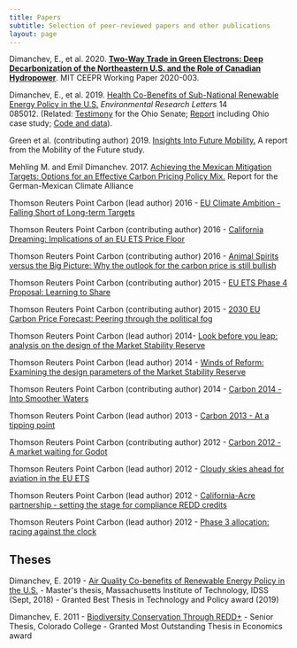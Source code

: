 ```yaml
---
title: Papers
subtitle: Selection of peer-reviewed papers and other publications
layout: page
---
```


Dimanchev, E., et al. 2020. **[Two-Way Trade in Green Electrons: Deep Decarbonization of the Northeastern U.S. and the Role of Canadian Hydropower](http://ceepr.mit.edu/publications/working-papers/719)**. MIT CEEPR Working Paper 2020-003.

Dimanchev, E., et al. 2019. [Health Co-Benefits of Sub-National Renewable Energy Policy in the U.S.](https://iopscience.iop.org/article/10.1088/1748-9326/ab31d9) *Environmental Research Letters* 14 085012. (Related: [Testimony](http://search-prod.lis.state.oh.us/cm_pub_api/api/unwrap/chamber/133rd_ga/ready_for_publication/committee_docs/cmte_s_energy_pu_1/testimony/cmte_s_energy_pu_1_2019-06-19-0800_742/testimonyemildimanchevmit.pdf) for the Ohio Senate; [Report](https://globalchange.mit.edu/publication/17278) including Ohio case study; [Code and data](https://doi.org/10.5281/zenodo.3605637)).

Green et al. (contributing author) 2019. [Insights Into Future Mobility.](http://energy.mit.edu/research/mobilityofthefuture/) A report from the Mobility of the Future study.

Mehling M. and Emil Dimanchev. 2017. [Achieving the Mexican Mitigation Targets: Options for an Effective Carbon Pricing Policy Mix.](https://www.giz.de/en/downloads/giz2019-EN-Achieving-Mexican-Mitigation-Targets.pdf) Report for the German-Mexican Climate Alliance

Thomson Reuters Point Carbon (lead author) 2016 - [EU Climate Ambition - Falling Short of Long-term Targets](https://www.dropbox.com/s/myukagu9e6m1u6a/EU%20Climate%20Ambition%20-%20Falling%20Short%20of%20Long-term%20Targets.pdf?dl=0) 

Thomson Reuters Point Carbon (contributing author) 2016 - [California Dreaming: Implications of an EU ETS Price Floor](https://www.dropbox.com/s/y78glqnwphhofl1/California%20Dreaming%20-%20Implications%20of%20an%20EU%20ETS%20price%20floor.pdf?dl=0)

Thomson Reuters Point Carbon (contributing author) 2016 - [Animal Spirits versus the Big Picture: Why the outlook for the carbon price is still bullish](https://emildimantchev.files.wordpress.com/2017/05/animal-spirits-versus-the-big-picture-eu-carbon-price-outlook.pdf)

Thomson Reuters Point Carbon (contributing author) 2015 - [EU ETS Phase 4 Proposal: Learning to Share](https://emildimantchev.files.wordpress.com/2018/03/learning-to-share-eu-ets-phase-4-proposal_.pdf)

Thomson Reuters Point Carbon (contributing author) 2015 - [2030 EU Carbon Price Forecast: Peering through the political fog](https://emildimantchev.files.wordpress.com/2017/07/peering-through-the-political-fog.pdf)

Thomson Reuters Point Carbon (lead author) 2014- [Look before you leap: analysis on the design of the Market Stability Reserve](https://www.dropbox.com/s/gn32t1errchg8v8/Look%20before%20you%20leap%20-%20MSR%20Design.pdf?dl=0)

Thomson Reuters Point Carbon (lead author) 2014 - [Winds of Reform: Examining the design parameters of the Market Stability Reserve](https://www.dropbox.com/s/3jsty94woblbe2t/Winds%20of%20Reform%20-%20MSR%20Design%20Parameters.pdf?dl=0)

Thomson Reuters Point Carbon (contributing author) 2014 - [Carbon 2014 - Into Smoother Waters](https://emildimantchev.files.wordpress.com/2016/06/carbon-market-survey-2014-into-smoother-waters.pdf)

Thomson Reuters Point Carbon (lead author) 2013 - [Carbon 2013 - At a tipping point](https://emildimantchev.files.wordpress.com/2016/06/carbon-2013-at-a-tipping-point.pdf)

Thomson Reuters Point Carbon (contributing author) 2012 - [Carbon 2012 - A market waiting for Godot](https://emildimantchev.files.wordpress.com/2017/04/carbon_2012.pdf)

Thomson Reuters Point Carbon (lead author) 2012 - [Cloudy skies ahead for aviation in the EU ETS](https://emildimantchev.files.wordpress.com/2016/10/point-carbon-analysis.pdf)

Thomson Reuters Point Carbon (lead author) 2012 - [California-Acre partnership - setting the stage for compliance REDD credits](https://emildimantchev.files.wordpress.com/2017/03/1-1909008redd-cma-2012.pdf)

Thomson Reuters Point Carbon (lead author) 2012 - [Phase 3 allocation: racing against the clock](https://emildimantchev.files.wordpress.com/2017/09/phase-3_racing-against-the-clock.pdf)

## Theses

Dimanchev, E. 2019 - [Air Quality Co-benefits of Renewable Energy Policy in the U.S.](https://globalchange.mit.edu/publication/17130) - Master's thesis, Massachusetts Institute of Technology, IDSS (Sept, 2018) - Granted Best Thesis in Technology and Policy award (2019)

Dimanchev, E. 2011 - [Biodiversity Conservation Through REDD+](https://emildimantchev.files.wordpress.com/2016/06/biodiversity-conservation-through-redd.pdf) - Senior Thesis, Colorado College - Granted Most Outstanding Thesis in Economics award
